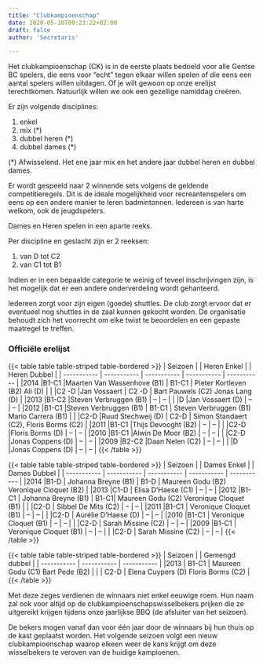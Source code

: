 ```yaml
---
title: "Clubkampioenschap"
date: 2020-05-10T09:23:22+02:00
draft: false
author: 'Secretaris'

---
```


Het clubkampioenschap (CK) is in de eerste plaats bedoeld voor alle Gentse BC spelers, die eens voor “echt” tegen elkaar willen spelen of die eens een aantal spelers willen uitdagen. Of je wilt gewoon op onze erelijst terechtkomen.
Natuurlijk willen we ook een gezellige namiddag creëren.

Er zijn volgende disciplines:
1. enkel
2. mix (*)
3. dubbel heren (*)
4. dubbel dames (*)

(*) Afwisselend. Het ene jaar mix en het andere jaar dubbel heren en dubbel dames.

Er wordt gespeeld naar 2 winnende sets volgens de geldende competitieregels. Dit is de ideale mogelijkheid voor recreantenspelers om eens op een andere manier te leren badmintonnen. Iedereen is van harte welkom, ook de jeugdspelers.

Dames en Heren spelen in een aparte reeks.

Per discipline en geslacht zijn er 2 reeksen:
1. van D tot C2
2. van C1 tot B1

Indien er in een bepaalde categorie te weinig of teveel inschrijvingen zijn, is het mogelijk dat er een andere onderverdeling wordt gehanteerd.

Iedereen zorgt voor zijn eigen (goede) shuttles. De club zorgt ervoor dat er eventueel nog shuttles in de zaal kunnen gekocht worden.
De organisatie behoudt zich het voorrecht om elke twist te beoordelen en een gepaste maatregel te treffen.

### Officiële erelijst

{{< table table table-striped table-bordered >}}
| Seizoen   |  | Heren Enkel |  | Heren Dubbel | 
| ----------- | ----------- | ----------- |  ----------- | ----------- |
|2014	|B1-C1	|Maarten Van Wassenhove (B1)	   | B1-C1	| Pieter Kortleven (B2) Ali (D)   |
|	    |C2 -D	|Jan Vossaert	                   | C2 -D	| Bart Pauwels (C2) Jonas Lang (D)   |
|2013	|B1-C2	|Steven Verbruggen (B1)	           | –	    | –   |
|	    |D	    |Jan Vossaert (D)	               | –	    | –   |
|2012	|B1-C1	|Steven Verbruggen (B1)	           | B1-C1	| Steven Verbruggen (B1) Mario Carrera (B1)   |
|	    |C2-D	|Ruud Stechweij (D)	               | C2-D	| Simon Standaert (C2), Floris Borms (C2)   |
|2011	|B1-C1	|Thijs Devooght (B2)	           | –	    | –   |
|	    |C2-D	|Floris Borms (D)	               | –	    | –   |
|2010	|B1-C1	|Alwin De Moor (B2)	               | –	    | –   |
|	    |C2-D	|Jonas Coppens (D)	               | –	    | –   |
|2009	|B2-C2	|Daan Nelen (C2)	               | –	    | –   |
|	    |D	    |Jonas Coppens (D)	               | –	    | –    |
{{< /table >}}

{{< table table table-striped table-bordered >}}
| Seizoen   |  | Dames Enkel |  | Dames Dubbel | 
| ----------- | ----------- | ----------- |  ----------- | ----------- |
|2014	|B1-D  | Johanna Breyne (B1)       | B1-D |  Maureen Godu (B2) Veronique Cloquet (B2)  |
|2013	|C1-D  | Elisa D’Haese (C1)	       | –    |  –  |
|2012	|B1-C1 | Johanna Breyne (B1)       | B1-C1|  Maureen Godu (C2) Veronique Cloquet (B1)  |
|	    |C2-D  | Sibbel De Mits (C2)       | –	  |  –  |
|2011	|B1-C1 | Veronique Cloquet (B1)	   | –	  |  –  |
|	    |C2-D  | Aurélie D’Haese (D)       | –	  |  –  |
|2010	|B1-C1 | Veronique Cloquet (B1)	   | –	  |  –  |
|	    |C2-D  | Sarah Missine (C2)	       | –	  |  –  |
|2009	|B1-C1 | Veronique Cloquet (B1)	   | –	  |  –  |
|	    |C2-D  | Sarah Missine (C2)	       | –	  |  –  |
{{< /table >}}



{{< table table table-striped table-bordered >}}
| Seizoen   |  | Gemengd dubbel | 
| ----------- | ----------- | ----------- |
|2013	| B1-C1 | Maureen Godu (C1) Bart Pede (B2)  |
|	    | C2-D  | Elena Cuypers (D) Floris Borms (C2)  |
{{< /table >}}

Met deze zeges verdienen de winnaars niet enkel eeuwige roem. Hun naam zal ook voor altijd op de clubkampioenschapswisselbekers prijken die ze uitgereikt krijgen tijdens onze jaarlijkse BBQ (de afsluiter van het seizoen).

De bekers mogen vanaf dan voor één jaar door de winnaars bij hun thuis op de kast geplaatst worden. Het volgende seizoen volgt een nieuw clubkampioenschap waarop elkeen weer de kans krijgt om deze wisselbekers te veroven van de huidige kampioenen.